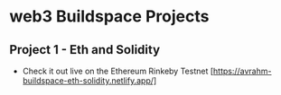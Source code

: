 # web3 Buildspace Projects

## Project 1 - Eth and Solidity 
- Check it out live on the Ethereum Rinkeby Testnet [https://avrahm-buildspace-eth-solidity.netlify.app/]
